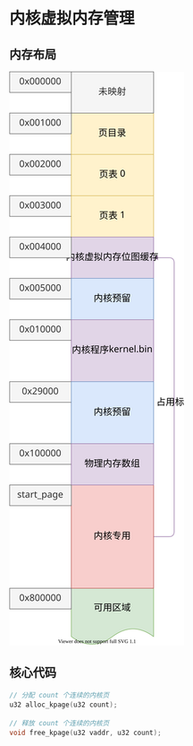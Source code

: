 # 内核虚拟内存管理

## 内存布局

![](./pics/memory_map_03.drawio.svg)

## 核心代码

```c++
// 分配 count 个连续的内核页
u32 alloc_kpage(u32 count);

// 释放 count 个连续的内核页
void free_kpage(u32 vaddr, u32 count);
```
